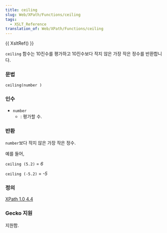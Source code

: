 ```yaml
---
title: ceiling
slug: Web/XPath/Functions/ceiling
tags:
  - XSLT_Reference
translation_of: Web/XPath/Functions/ceiling
---
```

{{ XsltRef() }}

`ceiling` 함수는 10진수를 평가하고 10진수보다 작지 않은 가장 작은 정수를 반환합니다.

### 문법

```
ceiling(number )
```

### 인수

- `number`
  - : 평가할 수.

### 반환

`number`보다 작지 않은 가장 작은 정수.

예를 들어,

`ceiling (5.2)` = _6_

`ceiling (-5.2)` = _-5_

### 정의

[XPath 1.0 4.4](http://www.w3.org/TR/xpath#function-ceiling)

### Gecko 지원

지원함.
